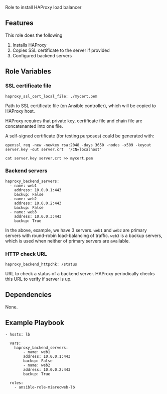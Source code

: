 Role to install HAProxy load balancer

## Features

This role does the following 

1. Installs HAProxy 
2. Copies SSL certificate to the server if provided
3. Configured backend servers

## Role Variables

### SSL certificate file

    haproxy_ssl_cert_local_file: ./mycert.pem

Path to SSL certificate file (on Ansible controller), which will be copied to HAProxy host.

HAProxy requires that private key, certificate file and chain file are concatenanted into one file.

A self-signed certificate (for testing purposes) could be generated with:

    openssl req -new -newkey rsa:2048 -days 3650 -nodes -x509 -keyout server.key -out server.crt  '/CN=localhost'

    cat server.key server.crt >> mycert.pem

### Backend servers

    haproxy_backend_servers:
      - name: web1
        address: 10.0.0.1:443
        backup: False
      - name: web2
        address: 10.0.0.2:443
        backup: False
      - name: web3
        address: 10.0.0.3:443
        backup: True
    
In the above, example, we have 3 servers. `web1` and `web2` are primary servers with round-robin load-balancing of traffic.
`web3` is a backup servers, which is used when neither of primary servers are available.


### HTTP check URL

    haproxy_backend_httpchk: /status

URL to check a status of a backend server. HAProxy periodically checks this URL to verify if server is up.

## Dependencies

None.

## Example Playbook

    - hosts: lb
    
      vars:
        haproxy_backend_servers:
            - name: web1
            address: 10.0.0.1:443
            backup: False
            - name: web2
            address: 10.0.0.2:443
            backup: True
    
      roles:
        - ansible-role-miarecweb-lb